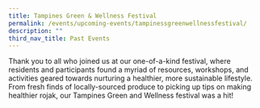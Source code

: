 ```yaml
---
title: Tampines Green & Wellness Festival
permalink: /events/upcoming-events/tampinessgreenwellnessfestival/
description: ""
third_nav_title: Past Events
---
```

Thank you to all who joined us at our one-of-a-kind festival, where residents and participants found a myriad of resources, workshops, and activities geared towards nurturing a healthier, more sustainable lifestyle. From fresh finds of locally-sourced produce to picking up tips on making healthier rojak, our Tampines Green and Wellness festival was a hit!

